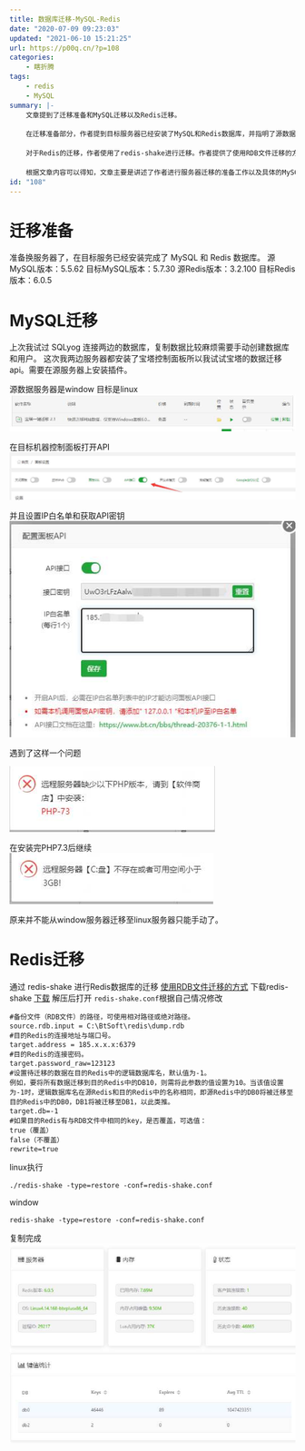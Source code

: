 ```yaml
---
title: 数据库迁移-MySQL-Redis
date: "2020-07-09 09:23:03"
updated: "2021-06-10 15:21:25"
url: https://p00q.cn/?p=108
categories:
    - 瞎折腾
tags:
    - redis
    - MySQL
summary: |-
    文章提到了迁移准备和MySQL迁移以及Redis迁移。

    在迁移准备部分，作者提到目标服务器已经安装了MySQL和Redis数据库，并指明了源数据库和目标数据库的版本信息。对于MySQL的迁移，作者试过使用SQLyog连接两边的数据库，但觉得比较麻烦需要手动创建数据库和用户。于是作者决定尝试宝塔控制面板的数据迁移API，但遇到了问题，发现不能从Windows服务器迁移到Linux服务器，只能手动迁移。

    对于Redis的迁移，作者使用了redis-shake进行迁移。作者提供了使用RDB文件迁移的方式，并提供了redis-shake工具的下载链接。作者解释了如何修改redis-shake的配置文件，并指出在Linux和Windows下分别如何执行redis-shake命令。最后，作者展示了Redis迁移完成的截图。

    根据文章内容可以得知，文章主要是讲述了作者进行服务器迁移的准备工作以及具体的MySQL和Redis迁移过程。
id: "108"
---
```


# 迁移准备

准备换服务器了，在目标服务已经安装完成了 MySQL 和 Redis 数据库。
源MySQL版本：5.5.62  目标MySQL版本：5.7.30
源Redis版本：3.2.100  目标Redis版本：6.0.5

# MySQL迁移

上次我试过 SQLyog 连接两边的数据库，复制数据比较麻烦需要手动创建数据库和用户。
这次我两边服务器都安装了宝塔控制面板所以我试试宝塔的数据迁移api。需要在源服务器上安装插件。

源数据服务器是window 目标是linux
![image.png](../res/img/108-1.png)

在目标机器控制面板打开API
![image.png](../res/img/108-2.png)

并且设置IP白名单和获取API密钥
![image.png](../res/img/108-3.png)

遇到了这样一个问题

![image.png](../res/img/108-4.png)

在安装完PHP7.3后继续
![image.png](../res/img/108-5.png)

原来并不能从window服务器迁移至linux服务器只能手动了。

# Redis迁移

通过 redis-shake 进行Redis数据库的迁移
[使用RDB文件迁移的方式](https://help.aliyun.com/document_detail/116378.html?spm=a2c4g.11186623.6.629.5f137892cAsnwf)
下载redis-shake [下载](https://github.com/alibaba/RedisShake/releases/download/release-v2.0.2-20200506/redis-shake-v2.0.2.tar.gz)
解压后打开 `redis-shake.conf`根据自己情况修改
```
#备份文件（RDB文件）的路径，可使用相对路径或绝对路径。
source.rdb.input = C:\BtSoft\redis\dump.rdb
#目的Redis的连接地址与端口号。
target.address = 185.x.x.x:6379
#目的Redis的连接密码。
target.password_raw=123123
#设置待迁移的数据在目的Redis中的逻辑数据库名，默认值为-1。
例如，要将所有数据迁移到目的Redis中的DB10，则需将此参数的值设置为10。当该值设置为-1时，逻辑数据库名在源Redis和目的Redis中的名称相同，即源Redis中的DB0将被迁移至目的Redis中的DB0，DB1将被迁移至DB1，以此类推。
target.db=-1
#如果目的Redis有与RDB文件中相同的key，是否覆盖，可选值：
true（覆盖）
false（不覆盖）
rewrite=true
```
linux执行
```
./redis-shake -type=restore -conf=redis-shake.conf
```
window
```
redis-shake -type=restore -conf=redis-shake.conf
```
复制完成
![image.png](../res/img/108-6.png)
